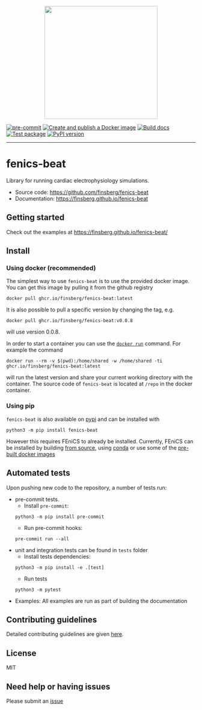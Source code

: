 <p align="center">
  <img width="300" height="300" src="./docs/_static/fenics-beat-logo.png">
</p>

[![pre-commit](https://github.com/finsberg/fenics-beat/actions/workflows/pre-commit.yml/badge.svg)](https://github.com/finsberg/fenics-beat/actions/workflows/pre-commit.yml)
[![Create and publish a Docker image](https://github.com/finsberg/fenics-beat/actions/workflows/docker-image.yml/badge.svg)](https://github.com/finsberg/fenics-beat/pkgs/container/fenics-beat)
[![Build docs](https://github.com/finsberg/fenics-beat/actions/workflows/build_docs.yml/badge.svg)](https://github.com/finsberg/fenics-beat/actions/workflows/build_docs.yml)
[![Test package](https://github.com/finsberg/fenics-beat/actions/workflows/main.yml/badge.svg)](https://github.com/finsberg/fenics-beat/actions/workflows/main.yml)
[![PyPI version](https://badge.fury.io/py/fenics-beat.svg)](https://badge.fury.io/py/fenics-beat)

---

# fenics-beat

Library for running cardiac electrophysiology simulations.

- Source code: https://github.com/finsberg/fenics-beat
- Documentation: https://finsberg.github.io/fenics-beat


## Getting started

Check out the examples at https://finsberg.github.io/fenics-beat/

## Install

### Using docker (recommended)
The simplest way to use `fenics-beat` is to use the provided docker image. You can get this image by pulling it from the github registry
```
docker pull ghcr.io/finsberg/fenics-beat:latest
```
It is also possible to pull a specific version by changing the tag, e.g.
```
docker pull ghcr.io/finsberg/fenics-beat:v0.0.8
```
will use version 0.0.8.

In order to start a container you can use the [`docker run`](https://docs.docker.com/engine/reference/commandline/run/) command. For example the command
```
docker run --rm -v $(pwd):/home/shared -w /home/shared -ti ghcr.io/finsberg/fenics-beat:latest
```
will run the latest version and share your current working directory with the container.
The source code of `fenics-beat` is located at `/repo` in the docker container.

### Using pip
`fenics-beat` is also available on [pypi](https://pypi.org/project/fenics-beat/) and can be installed with
```
python3 -m pip install fenics-beat
```
However this requires FEniCS to already be installed. Currently, FEniCS can be installed by building [from source](https://bitbucket.org/fenics-project/dolfin/src/master/), using [conda](https://anaconda.org/conda-forge/fenics) or use some of the [pre-built docker images](https://github.com/orgs/scientificcomputing/packages?repo_name=packages)


## Automated tests
Upon pushing new code to the repository, a number of tests run:
* pre-commit tests.
    - Install `pre-commit`:
    ```
    python3 -m pip install pre-commit
    ```
    - Run pre-commit hooks:
    ```
    pre-commit run --all
    ```
* unit and integration tests can be found in `tests` folder
    - Install tests dependencies:
    ```
    python3 -m pip install -e .[test]
    ```
    - Run tests
    ```
    python3 -m pytest
    ```
* Examples: All examples are run as part of building the documentation

## Contributing guidelines

Detailed contributing guidelines are given [here](https://finsberg.github.io/fenics-beat/CONTRIBUTING.html).

## License
MIT

## Need help or having issues
Please submit an [issue](https://github.com/finsberg/fenics-beat/issues)
